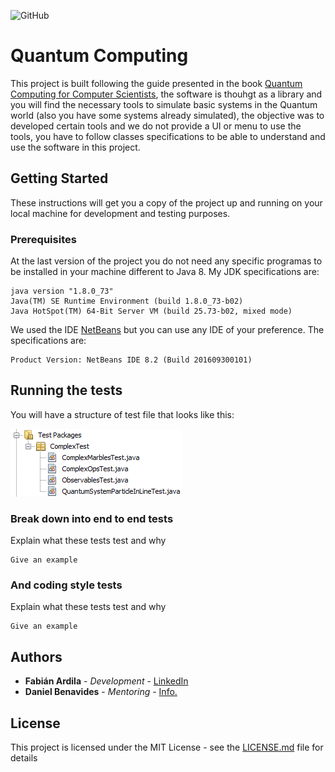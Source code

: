 
![GitHub](https://img.shields.io/github/license/fardila1011/Quantum-Computing.svg)

# Quantum Computing

This project is built following the guide presented in the book [Quantum Computing for Computer Scientists](https://www.amazon.com/Quantum-Computing-Computer-Scientists-Yanofsky/dp/0521879965), the software is thouhgt as a library and you will find the necessary tools to simulate basic systems in the Quantum world (also you have some systems already simulated), the objective was to developed certain tools and we do not provide a UI or menu to use the tools, you have to follow classes specifications to be able to understand and use the software in this project.

## Getting Started

These instructions will get you a copy of the project up and running on your local machine for development and testing purposes.

### Prerequisites

At the last version of the project you do not need any specific programas to be installed in your machine different to Java 8. My JDK specifications are:

```
java version "1.8.0_73"
Java(TM) SE Runtime Environment (build 1.8.0_73-b02)
Java HotSpot(TM) 64-Bit Server VM (build 25.73-b02, mixed mode)
```

We used the IDE [NetBeans](https://netbeans.org/) but you can use any IDE of your preference. The specifications are:
```
Product Version: NetBeans IDE 8.2 (Build 201609300101)
```

## Running the tests

You will have a structure of test file that looks like this:

![TestStructureImage](structureFiles.PNG)

### Break down into end to end tests

Explain what these tests test and why

```
Give an example
```

### And coding style tests

Explain what these tests test and why

```
Give an example
```

## Authors

* **Fabián Ardila** - *Development* - [LinkedIn](https://www.linkedin.com/in/fabi%C3%A1n-ardila-3a9622101/)
* **Daniel Benavides** - *Mentoring* - [Info.](https://scienti.colciencias.gov.co/cvlac/visualizador/generarCurriculoCv.do?cod_rh=0001016199)

## License

This project is licensed under the MIT License - see the [LICENSE.md](LICENSE.md) file for details

